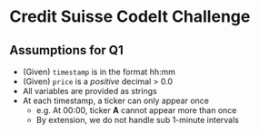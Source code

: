 # Credit Suisse CodeIt Challenge

## Assumptions for Q1

- (Given) `timestamp` is in the format hh:mm
- (Given) `price` is a *positive* decimal > 0.0
- All variables are provided as strings
- At each timestamp, a ticker can only appear once
    - e.g. At 00:00, ticker **A** cannot appear more than once
    - By extension, we do not handle sub 1-minute intervals

